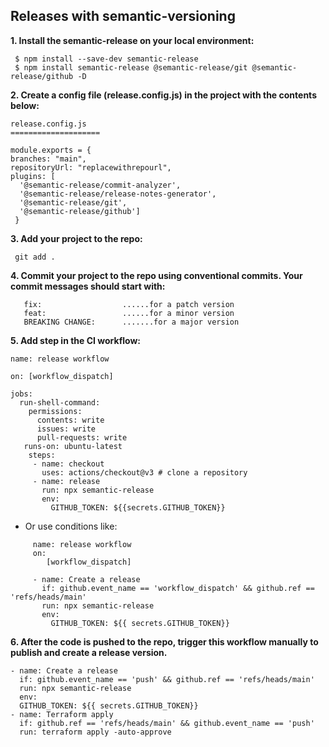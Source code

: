 ## Releases with semantic-versioning

**1. Install the semantic-release on your local environment:**

     $ npm install --save-dev semantic-release
     $ npm install semantic-release @semantic-release/git @semantic-release/github -D

**2. Create a config file (release.config.js) in the project with the contents below:**

```
release.config.js
====================

module.exports = {
branches: "main",
repositoryUrl: "replacewithrepourl",
plugins: [
  '@semantic-release/commit-analyzer',
  '@semantic-release/release-notes-generator',
  '@semantic-release/git',
  '@semantic-release/github']
 }
```

**3. Add your project to the repo:**

     git add .

**4. Commit your project to the repo using conventional commits. Your commit messages should start with:**

```
   fix:                  ......for a patch version
   feat:                 ......for a minor version
   BREAKING CHANGE:      .......for a major version
```

**5. Add step in the CI workflow:**

```
name: release workflow

on: [workflow_dispatch]

jobs:
  run-shell-command:
    permissions:
      contents: write
      issues: write
      pull-requests: write
   runs-on: ubuntu-latest
    steps:
     - name: checkout
       uses: actions/checkout@v3 # clone a repository
     - name: release
       run: npx semantic-release
       env:
         GITHUB_TOKEN: ${{secrets.GITHUB_TOKEN}}
```

- Or use conditions like:

```
     name: release workflow
     on:
        [workflow_dispatch]

     - name: Create a release
       if: github.event_name == 'workflow_dispatch' && github.ref == 'refs/heads/main'
       run: npx semantic-release
       env:
         GITHUB_TOKEN: ${{ secrets.GITHUB_TOKEN}}
```

**6. After the code is pushed to the repo, trigger this workflow manually to publish and create a release version.**

```
- name: Create a release
  if: github.event_name == 'push' && github.ref == 'refs/heads/main'
  run: npx semantic-release
  env:
  GITHUB_TOKEN: ${{ secrets.GITHUB_TOKEN}}
- name: Terraform apply
  if: github.ref == 'refs/heads/main' && github.event_name == 'push'
  run: terraform apply -auto-approve
```
